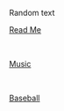 Random text

[Read Me](https://github.com/LPCardinals/1600Markdown/blob/main/README.md)

<br>

[Music](https://github.com/LPCardinals/1600Markdown/blob/main/music.md)

<br>

[Baseball](https://github.com/LPCardinals/1600Markdown/edit/main/baseball.md)
